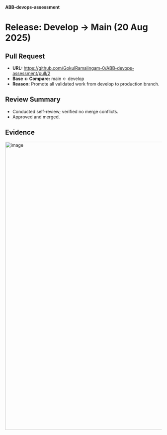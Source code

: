**ABB-devops-assessment**

# Release: Develop → Main (20 Aug 2025)

## Pull Request
- **URL:** https://github.com/GokulRamalingam-0/ABB-devops-assessment/pull/2
- **Base ← Compare:** main ← develop
- **Reason:** Promote all validated work from develop to production branch.

## Review Summary
- Conducted self-review; verified no merge conflicts.
- Approved and merged.

## Evidence
<img width="1223" height="927" alt="image" src="https://github.com/user-attachments/assets/7dc1e576-1b39-4e4e-8cc8-e010f63a85c7" />
